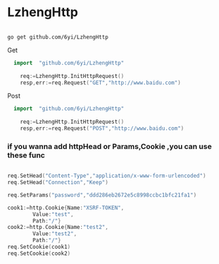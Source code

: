 # LzhengHttp

```shell

go get github.com/6yi/LzhengHttp

```

Get
```go
  import  "github.com/6yi/LzhengHttp"
  
	req:=LzhengHttp.InitHttpRequest()
	resp,err:=req.Request("GET","http://www.baidu.com")

```
Post

```go
  import  "github.com/6yi/LzhengHttp"
  
	req:=LzhengHttp.InitHttpRequest()
	resp,err:=req.Request("POST","http://www.baidu.com")
```

### if you wanna add httpHead or Params,Cookie ,you can use these func

``` go

req.SetHead("Content-Type","application/x-www-form-urlencoded")
req.SetHead("Connection","Keep")

req.SetParams("password","ddd286eb2672e5c8998ccbc1bfc21fa1")

cook1:=http.Cookie{Name:"XSRF-TOKEN",
		Value:"test",
		Path:"/"}
cook2:=http.Cookie{Name:"test2",
		Value:"test2",
		Path:"/"}		
req.SetCookie(cook1)		
req.SetCookie(cook2)	
```


